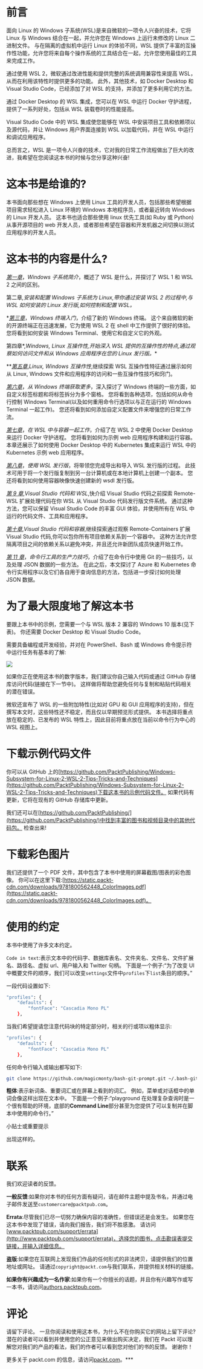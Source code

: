 # 前言

面向 Linux 的 Windows 子系统(WSL)是来自微软的一项令人兴奋的技术，它将 Linux 与 Windows 结合在一起，并允许您在 Windows 上运行未修改的 Linux 二进制文件。 与在隔离的虚拟机中运行 Linux 的体验不同，WSL 提供了丰富的互操作性功能，允许您将来自每个操作系统的工具结合在一起，允许您使用最佳的工具来完成工作。

通过使用 WSL 2，微软通过改进性能和提供完整的系统调用兼容性来提高 WSL，从而在利用该特性时提供更多的功能。 此外，其他技术，如 Docker Desktop 和 Visual Studio Code，已经添加了对 WSL 的支持，并添加了更多利用它的方法。

通过 Docker Desktop 的 WSL 集成，您可以在 WSL 中运行 Docker 守护进程，提供了一系列好处，包括从 WSL 装载卷时的性能提高。

Visual Studio Code 中的 WSL 集成使您能够在 WSL 中安装项目工具和依赖项以及源代码，并让 Windows 用户界面连接到 WSL 以加载代码，并在 WSL 中运行和调试应用程序。

总而言之，WSL 是一项令人兴奋的技术，它对我的日常工作流程做出了巨大的改进，我希望在您阅读这本书的时候与您分享这种兴奋!

# 这本书是给谁的?

本书面向那些想在 Windows 上使用 Linux 工具的开发人员，包括那些希望根据项目需求轻松进入 Linux 环境的 Windows 本地程序员，或者最近转向 Windows 的 Linux 开发人员。 这本书也适合那些使用 linux 优先工具(如 Ruby 或 Python)从事开源项目的 web 开发人员，或者那些希望在容器和开发机器之间切换以测试应用程序的开发人员。

# 这本书的内容是什么?

[*第一章*](01.html#_idTextAnchor017)，*Windows 子系统简介*，概述了 WSL 是什么，并探讨了 WSL 1 和 WSL 2 之间的区别。

第二章[](02.html#_idTextAnchor023)*,*安装和配置 Windows 子系统为 Linux*,带你通过安装 WSL 2 的过程中,与 WSL 如何安装的 Linux 发行版,如何控制和配置 WSL。*

 *[*第三章*](03.html#_idTextAnchor037)，*Windows 终端入门*，介绍了新的 Windows 终端。 这个来自微软的新的开源终端正在迅速发展，它为使用 WSL 2 在 shell 中工作提供了很好的体验。 您将看到如何安装 Windows Terminal、使用它和自定义它的外观。

第四章[](04.html#_idTextAnchor047)*,*Windows, Linux 互操作性,开始深入 WSL 提供的互操作性的特点,通过观察如何访问文件和从 Windows 应用程序在您的 Linux 发行版。**

 **[*第五章*](05.html#_idTextAnchor054),*Linux, Windows 互操作性*,继续探索 WSL 互操作性特征通过展示如何从 Linux, Windows 文件和应用程序的访问和一些互操作性技巧和窍门。

[*第六章*](06.html#_idTextAnchor069)，*从 Windows 终端获取更多*，深入探讨了 Windows 终端的一些方面，如自定义标签标题和将标签拆分为多个窗格。 您将看到各种选项，包括如何从命令行控制 Windows Terminal(以及如何重用命令行选项以与正在运行的 Windows Terminal 一起工作)。 您还将看到如何添加自定义配置文件来增强您的日常工作流。

[*第七章*](07.html#_idTextAnchor082)，*在 WSL 中与容器一起工作*，介绍了在 WSL 2 中使用 Docker Desktop 来运行 Docker 守护进程。 您将看到如何为示例 web 应用程序构建和运行容器。 本章还展示了如何使用 Docker Desktop 中的 Kubernetes 集成来运行 WSL 中的 Kubernetes 示例 web 应用程序。

[*第八章*](08.html#_idTextAnchor098)，*使用 WSL 发行版*，将带领您完成导出和导入 WSL 发行版的过程。 此技术可用于将一个发行版复制到另一台计算机或在本地计算机上创建一个副本。 您还将看到如何使用容器映像快速创建新的 wsdl 发行版。

[*第 9 章*](09.html#_idTextAnchor111),*Visual Studio 代码和 WSL*,快介绍 Visual Studio 代码之前探索 Remote-WSL 扩展处理代码在你 WSL 从 Visual Studio 代码发行版文件系统。 通过这种方法，您可以保留 Visual Studio Code 的丰富 GUI 体验，并使用所有在 WSL 中运行的代码文件、工具和应用程序。

[*第十章*](10.html#_idTextAnchor125),*Visual Studio 代码和容器*,继续探索通过观察 Remote-Containers 扩展 Visual Studio 代码,你可以包你所有项目依赖关系到一个容器中。 这种方法允许您隔离项目之间的依赖关系以避免冲突，并且还允许新团队成员快速开始工作。

[*第 11 章*](11.html#_idTextAnchor148)，*命令行工具的生产力技巧*，介绍了在命令行中使用 Git 的一些技巧，以及处理 JSON 数据的一些方法。 在此之后，本文探讨了 Azure 和 Kubernetes 命令行实用程序以及它们各自用于查询信息的方法，包括进一步探讨如何处理 JSON 数据。

# 为了最大限度地了解这本书

要跟上本书中的示例，您需要一个与 WSL 版本 2 兼容的 Windows 10 版本(见下表)。 你还需要 Docker Desktop 和 Visual Studio Code。

需要具备编程或开发经验，并对在 PowerShell、Bash 或 Windows 命令提示符中运行任务有基本的了解:

![](img/B16412_Preface_Table.jpg)

如果你正在使用这本书的数字版本，我们建议你自己输入代码或通过 GitHub 存储库访问代码(链接在下一节中)。 这样做将帮助您避免任何与复制和粘贴代码相关的潜在错误。

微软还宣布了 WSL 的一些附加特性(比如对 GPU 和 GUI 应用程序的支持)，但在撰写本文时，这些特性还不稳定，而且仅以早期预览形式提供。 本书选择将重点放在稳定的、已发布的 WSL 特性上，因此目前将重点放在当前以命令行为中心的 WSL 视图上。

# 下载示例代码文件

你可以从 GitHub 上的[https://github.com/PacktPublishing/Windows-Subsystem-for-Linux-2-WSL-2-Tips-Tricks-and-Techniques](https://github.com/PacktPublishing/Windows-Subsystem-for-Linux-2-WSL-2-Tips-Tricks-and-Techniques)下载这本书的示例代码文件。 如果代码有更新，它将在现有的 GitHub 存储库中更新。

我们还可以在[https://github.com/PacktPublishing/](https://github.com/PacktPublishing/)中找到丰富的图书和视频目录中的其他代码包。 检查出来!

# 下载彩色图片

我们还提供了一个 PDF 文件，其中包含了本书中使用的屏幕截图/图表的彩色图像。 你可以在这里下载:[https://static.packt-cdn.com/downloads/9781800562448_ColorImages.pdf](https://static.packt-cdn.com/downloads/9781800562448_ColorImages.pdf)。

# 使用的约定

本书中使用了许多文本约定。

`Code in text`:表示文本中的代码字、数据库表名、文件夹名、文件名、文件扩展名、路径名、虚拟 url、用户输入和 Twitter 句柄。 下面是一个例子:“为了改变 UI 中概要文件的顺序，我们可以改变`settings`文件中`profiles`下`list`条目的顺序。”

一段代码设置如下:

```sh
"profiles": {
    "defaults": {
        "fontFace": "Cascadia Mono PL"
    },
```

当我们希望提请您注意代码块的特定部分时，相关的行或项以粗体显示:

```sh
"profiles": {
    "defaults": {
        "fontFace": "Cascadia Mono PL"
    },
```

任何命令行输入或输出都写如下:

```sh
git clone https://github.com/magicmonty/bash-git-prompt.git ~/.bash-git-prompt --depth=1
```

**粗体**:表示新词条、重要词汇或在屏幕上看到的词汇。 例如，菜单或对话框中的单词会像这样出现在文本中。 下面是一个例子:“playground 在处理复杂查询时是一个很有帮助的环境，底部的**Command Line**部分甚至为您提供了可以复制并在脚本中使用的命令行。”

小贴士或重要提示

出现这样的。

# 联系

我们欢迎读者的反馈。

**一般反馈**:如果你对本书的任何方面有疑问，请在邮件主题中提及书名，并通过电子邮件发送至`customercare@packtpub.com`。

**Errata**:尽管我们已尽一切努力确保内容的准确性，但错误还是会发生。 如果您在这本书中发现了错误，请向我们报告，我们将不胜感激。 请访问[www.packtpub.com/support/errata](http://www.packtpub.com/support/errata)，选择您的图书，点击勘误表提交链接，并输入详细信息。

**盗版**:如果您在互联网上发现我们作品的任何形式的非法拷贝，请提供我们的位置地址或网址。 请通过`copyright@packt.com`与我们联系，并提供相关材料的链接。

**如果你有兴趣成为一名作家**:如果你有一个你擅长的话题，并且你有兴趣写作或写一本书，请访问[authors.packtpub.com](http://authors.packtpub.com)。

# 评论

请留下评论。 一旦你阅读和使用这本书，为什么不在你购买它的网站上留下评论? 潜在的读者可以看到并使用您的公正意见来做出购买决定，我们在 Packt 可以理解您对我们的产品的看法，我们的作者可以看到您对他们的书的反馈。 谢谢你！

更多关于 packt.com 的信息，请访问[packt.com](http://packt.com)。***